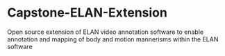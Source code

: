 # Capstone-ELAN-Extension
Open source extension of ELAN video annotation software to enable annotation and mapping of body and motion mannerisms within the ELAN software
